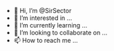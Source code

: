 - 👋 Hi, I’m @SirSector
- 👀 I’m interested in ...
- 🌱 I’m currently learning ...
- 💞️ I’m looking to collaborate on ...
- 📫 How to reach me ...

<!---
SirSector/SirSector is a ✨ special ✨ repository because its `README.md` (this file) appears on your GitHub profile.
You can click the Preview link to take a look at your changes.
--->
